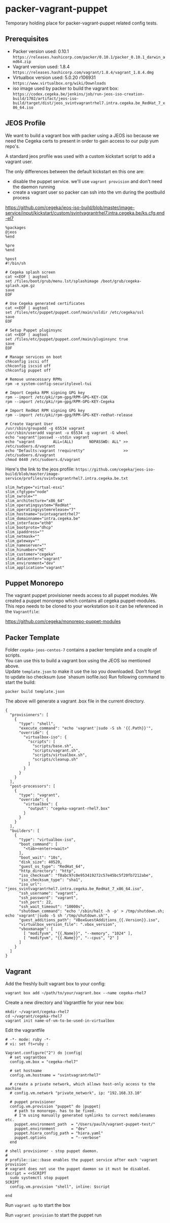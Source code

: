 # packer-vagrant-puppet
Temporary holding place for packer-vagrant-puppet related config tests.

## Prerequisites
- Packer version used: 0.10.1  
`https://releases.hashicorp.com/packer/0.10.1/packer_0.10.1_darwin_amd64.zip`
- Vagrant version used: 1.8.4  
`https://releases.hashicorp.com/vagrant/1.8.4/vagrant_1.8.4.dmg`
- Virtualbox version used: 5.0.20 r106931  
`https://www.virtualbox.org/wiki/Downloads`
- iso image used by packer to build the vagrant box:  
`https://codex.cegeka.be/jenkins/job/run-jeos-iso-creation-build/1702/artifact/jeos-iso-build/target/dist/jeos_svintvagrantrhel7.intra.cegeka.be_RedHat_7_x86_64.iso`

## JEOS Profile
We want to build a vagrant box with packer using a JEOS iso because we need the Cegeka certs to present in order to gain access to our pulp yum repo's.

A standard jeos profile was used with a custom kickstart script to add a vagrant user.

The only differences between the default kickstart en this one are:

- disable the puppet service. we'll use `vagrant provision` and don't need the daemon running
- create a vagrant user so packer can ssh into the vm during the postbuild process

https://github.com/cegeka/jeos-iso-build/blob/master/image-service/input/kickstart/custom/svintvagrantrhel7.intra.cegeka.be/ks.cfg.end-el7
```
%packages
@jeos
%end

%pre
%end

%post
#!/bin/sh

# Cegeka splash screen
cat <<EOF | augtool
set /files/boot/grub/menu.lst/splashimage /boot/grub/cegeka-splash.xpm.gz
save
EOF

# Use Cegeka generated certificates
cat <<EOF | augtool
set /files/etc/puppet/puppet.conf/main/ssldir /etc/cegeka/ssl
save
EOF

# Setup Puppet pluginsync
cat <<EOF | augtool
set /files/etc/puppet/puppet.conf/main/pluginsync true
save
EOF

# Manage services on boot
chkconfig iscsi off
chkconfig iscsid off
chkconfig puppet off

# Remove unnecessary RPMs
rpm -e system-config-securitylevel-tui

# Import Cegeka RPM signing GPG key
rpm --import /etc/pki/rpm-gpg/RPM-GPG-KEY-CGK
rpm --import /etc/pki/rpm-gpg/RPM-GPG-KEY-Cegeka

# Import RedHat RPM signing GPG key
rpm --import /etc/pki/rpm-gpg/RPM-GPG-KEY-redhat-release

# Create Vagrant User
/usr/sbin/groupadd -g 65534 vagrant
/usr/sbin/useradd vagrant -u 65534 -g vagrant -G wheel
echo "vagrant"|passwd --stdin vagrant
echo "vagrant        ALL=(ALL)       NOPASSWD: ALL" >> /etc/sudoers.d/vagrant
echo "Defaults:vagrant !requiretty"                 >> /etc/sudoers.d/vagrant
chmod 0440 /etc/sudoers.d/vagrant
```

Here's the link to the jeos profile: `https://github.com/cegeka/jeos-iso-build/blob/master/image-service/profiles/svintvagrantrhel7.intra.cegeka.be.txt`

```
slim_hwtype="virtual-esxi"
slim_cfgtype="node"
slim_swrole=""
slim_architecture="x86_64"
slim_operatingsystem="RedHat"
slim_operatingsystemrelease="7"
slim_hostname="svintvagrantrhel7"
slim_domainname="intra.cegeka.be"
slim_interface="eth0"
slim_bootproto="dhcp"
slim_ipaddress=""
slim_netmask=""
slim_gateway=""
slim_nameserver=""
slim_hinumber="HI"
slim_customer="cegeka"
slim_datacenter="vagrant"
slim_environment="dev"
slim_application="vagrant"
```

## Puppet Monorepo
The vagrant puppet provisioner needs access to all puppet modules. We created a puppet monorepo which contains all cegeka puppet-modules.  This repo needs to be cloned to your workstation so it can be referenced in the `Vagrantfile`:

https://github.com/cegeka/monorepo-puppet-modules

## Packer Template
Folder `cegeka-jeos-centos-7` contains a packer template and a couple of scripts.  
You can use this to build a vagrant box using the JEOS iso mentioned above.  
Update `template.json` to make it use the iso you downloaded.
Don't forget to update iso checksum (use `shasum isofile.iso)
Run following command to start the build:

`packer build template.json`

The above will generate a vagrant .box file in the current directory.

```
{
  "provisioners": [
    {
      "type": "shell",
      "execute_command": "echo 'vagrant'|sudo -S sh '{{.Path}}'",
      "override": {
        "virtualbox-iso": {
          "scripts": [
            "scripts/base.sh",
            "scripts/vagrant.sh",
            "scripts/virtualbox.sh",
            "scripts/cleanup.sh"
          ]
        }
      }
    }
  ],
  "post-processors": [
    {
      "type": "vagrant",
      "override": {
        "virtualbox": {
          "output": "cegeka-vagrant-rhel7.box"
        }
      }
    }
  ],
  "builders": [
    {
      "type": "virtualbox-iso",
      "boot_command": [
        "<tab><enter><wait>"
      ],
      "boot_wait": "10s",
      "disk_size": 40520,
      "guest_os_type": "RedHat_64",
      "http_directory": "http",
      "iso_checksum": "f0abc97c0e953419272c57e45bc5f20fb7212abe",
      "iso_checksum_type": "sha1",
      "iso_url": "jeos_svintvagrantrhel7.intra.cegeka.be_RedHat_7_x86_64.iso",
      "ssh_username": "vagrant",
      "ssh_password": "vagrant",
      "ssh_port": 22,
      "ssh_wait_timeout": "10000s",
      "shutdown_command": "echo '/sbin/halt -h -p' > /tmp/shutdown.sh; echo 'vagrant'|sudo -S sh '/tmp/shutdown.sh'",
      "guest_additions_path": "VBoxGuestAdditions_{{.Version}}.iso",
      "virtualbox_version_file": ".vbox_version",
      "vboxmanage": [
        [ "modifyvm", "{{.Name}}", "--memory", "1024" ],
        [ "modifyvm", "{{.Name}}", "--cpus", "2" ]
      ]
    }
  ]
}
```

## Vagrant
Add the freshly built vagrant box to your config:

`vagrant box add ~/path/to/your/vagrant.box --name cegeka-rhel7`

Create a new directory and Vagrantfile for your new box:

```
mkdir ~/vagrant/cegeka-rhel7
cd ~/vagrant/cegeka-rhel7
vagrant init name-of-vm-to-be-used-in-virtualbox
```

Edit the vagrantfile

```
# -*- mode: ruby -*-
# vi: set ft=ruby :

Vagrant.configure("2") do |config|
  # set vagrantbox
  config.vm.box = "cegeka-rhel7"

  # set hostname
  config.vm.hostname = "svintvagrantrhel7"

  # create a private network, which allows host-only access to the machine
  # config.vm.network "private_network", ip: "192.168.33.10"

  # puppet provisioner
  config.vm.provision "puppet" do |puppet|
    # path to monorepo. has to be fixed.
    # I'm using manually generated symlinks to currect modulenames etc.
    puppet.environment_path  = "/Users/paulh/vagrant-puppet-test/"
    puppet.environment       = "dev"
    puppet.hiera_config_path = "hiera.yaml"
    puppet.options           = "--verbose"
  end

# shell provisioner - stop puppet daemon.
#
# profile::iac::base enables the puppet service after each 'vagrant provision'
# vagrant does not use the puppet daemon so it must be disabled.
$script = <<SCRIPT
  sudo systemctl stop puppet
SCRIPT
  config.vm.provision "shell", inline: $script

end
```

Run `vagrant up` to start the box  

Run `vagrant provision` to start the puppet run
